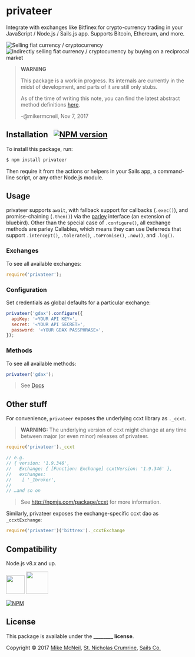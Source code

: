 # privateer

Integrate with exchanges like Bitfinex for crypto-currency trading in your JavaScript / Node.js / Sails.js app.  Supports Bitcoin, Ethereum, and more.

![Selling fiat currency / cryptocurrency](https://user-images.githubusercontent.com/618009/32758679-3a88ac92-c8ab-11e7-9d94-0891afcc22f4.png)
![Indirectly selling fiat currency / cryptocurrency by buying on a reciprocal market](https://user-images.githubusercontent.com/618009/32758667-280b1a78-c8ab-11e7-8e13-c00d28107f9f.png)


> **WARNING**
>
> This package is a work in progress.  Its internals are currently in the midst of development, and parts of it are still only stubs.
>
> As of the time of writing this note, you can find the latest abstract method definitions [here](https://github.com/mikermcneil/privateer/tree/master/lib/abstract-interface-for-exchanges/methods).
>
> -@mikermcneil, Nov 7, 2017

## Installation &nbsp; [![NPM version](https://badge.fury.io/js/privateer.svg)](http://badge.fury.io/js/privateer)

To install this package, run:

```bash
$ npm install privateer
```

Then require it from the actions or helpers in your Sails app, a command-line script, or any other Node.js module.

## Usage

privateer supports `await`, with fallback support for callbacks (`.exec()`), and promise-chaining (`.then()`) via the [parley](https://npmjs.com/package/parley) interface (an extension of bluebird).  Other than the special case of `.configure()`, all exchange methods are parley Callables, which means they can use Deferreds that support `.intercept()`, `.tolerate()`, `.toPromise()`, `.now()`, and `.log()`.

### Exchanges

To see all available exchanges:

```js
require('privateer');
```


### Configuration

Set credentials as global defaults for a particular exchange:

```js
privateer('gdax').configure({
  apiKey: '«YOUR API KEY»',
  secret: '«YOUR API SECRET»',
  password: '«YOUR GDAX PASSPHRASE»',
});
```

### Methods

To see all available methods:

```js
privateer('gdax');
```


> See [Docs](https://github.com/mikermcneil/privateer/tree/master/lib/abstract-interface-for-exchanges/methods)


## Other stuff

For convenience, `privateer` exposes the underlying ccxt library as `._ccxt`.

> **WARNING:** The underlying version of ccxt might change at any time between major (or even minor) releases of privateer.

```js
require('privateer')._ccxt

// e.g.
// { version: '1.9.346',
//   Exchange: { [Function: Exchange] ccxtVersion: '1.9.346' },
//   exchanges:
//    [ '_1broker',
//
// …and so on
```

> See http://npmjs.com/package/ccxt for more information.

Similarly, privateer exposes the exchange-specific ccxt dao as `_ccxtExchange`:

```js
require('privateer')('bittrex')._ccxtExchange
```



## Compatibility

Node.js v8.x and up.

<a href="https://sailsjs.com"><img width="50" src="https://camo.githubusercontent.com/9e49073459ed4e0e2687b80eaf515d87b0da4a6b/687474703a2f2f62616c64657264617368792e6769746875622e696f2f7361696c732f696d616765732f6c6f676f2e706e67" /></a>&nbsp;<a href="http://nodejs.org"><img width="60" src="https://user-images.githubusercontent.com/618009/28782759-c62f8f20-75d3-11e7-8a83-32fb52178416.png" /></a>

[![NPM](https://nodei.co/npm/privateer.png?downloads=true)](http://npmjs.com/package/privateer)

## License

This package is available under the **________ license**.

Copyright &copy; 2017 [Mike McNeil](https://twitter.com/mikermcneil), [St. Nicholas Crumrine](https://github.com/uncletammy), [Sails Co.](https://sailsjs.com/about)


